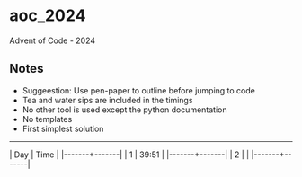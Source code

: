 # aoc_2024
Advent of Code - 2024

## Notes
- Suggeestion: Use pen-paper to outline before jumping to code
- Tea and water sips are included in the timings
- No other tool is used except the python documentation
- No templates
- First simplest solution


_________________
|   Day | Time  |
|-------+-------|
|   1   | 39:51 |
|-------+-------|
|   2   |       |
|-------+-------|
